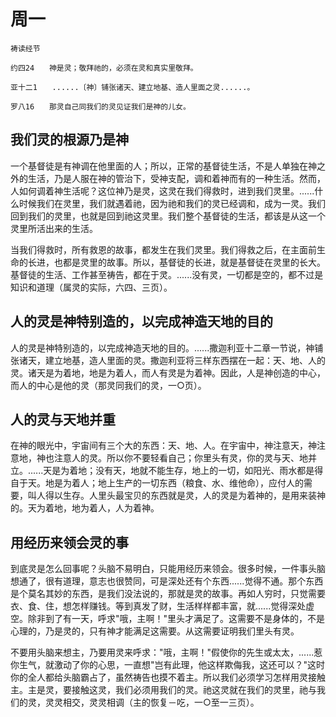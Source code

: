 # 周一


```
祷读经节

约四24　　神是灵；敬拜祂的，必须在灵和真实里敬拜。

亚十二1　　......〔神〕铺张诸天、建立地基、造人里面之灵......。

罗八16　　那灵自己同我们的灵见证我们是神的儿女。
```

## 我们灵的根源乃是神

一个基督徒是有神调在他里面的人；所以，正常的基督徒生活，不是人单独在神之外的生活，乃是人服在神的管治下，受神支配，调和着神而有的一种生活。然而，人如何调着神生活呢？这位神乃是灵，这灵在我们得救时，进到我们灵里。......什么时候我们在灵里，我们就遇着祂，因为祂和我们的灵已经调和，成为一灵。我们回到我们的灵里，也就是回到祂这灵里。我们整个基督徒的生活，都该是从这一个灵里所活出来的生活。

当我们得救时，所有救恩的故事，都发生在我们灵里。我们得救之后，在主面前生命的长进，也都是灵里的故事。所以，基督徒的长进，就是基督徒在灵里的长大。基督徒的生活、工作甚至祷告，都在于灵。......没有灵，一切都是空的，都不过是知识和道理（属灵的实际，六四、三页）。

## 人的灵是神特别造的，以完成神造天地的目的

人的灵是神特别造的，以完成神造天地的目的。......撒迦利亚十二章一节说，神铺张诸天，建立地基，造人里面的灵。撒迦利亚将三样东西摆在一起：天、地、人的灵。诸天是为着地，地是为着人，而人有灵是为着神。因此，人是神创造的中心，而人的中心是他的灵（那灵同我们的灵，一○页）。

## 人的灵与天地并重

在神的眼光中，宇宙间有三个大的东西：天、地、人。在宇宙中，神注意天，神注意地，神也注意人的灵。所以你不要轻看自己；你里头有灵，你的灵与天、地并立。......天是为着地；没有天，地就不能生存，地上的一切，如阳光、雨水都是得自于天。地是为着人；地上生产的一切东西（粮食、水、维他命），应付人的需要，叫人得以生存。人里头最宝贝的东西就是灵，人的灵是为着神的，是用来装神的。天为着地，地为着人，人为着神。

## 用经历来领会灵的事

到底灵是怎么回事呢？头脑不易明白，只能用经历来领会。很多时候，一件事头脑想通了，很有道理，意志也很赞同，可是深处还有个东西......觉得不通。那个东西是个莫名其妙的东西，是我们没法说的，那就是灵的故事。再如人穷时，只觉需要衣、食、住，想怎样赚钱。等到真发了财，生活样样都丰富，就......觉得深处虚空。除非到了有一天，呼求"哦，主啊！"里头才满足了。这需要不是身体的，不是心理的，乃是灵的，只有神才能满足这需要。从这需要证明我们里头有灵。

不要用头脑来想主，乃要用灵来呼求："哦，主啊！"假使你的先生或太太，......惹你生气，就激动了你的心思，一直想"岂有此理，他这样欺侮我，这还可以？"这时你的全人都给头脑霸占了，虽然祷告也摸不着主。所以我们必须学习怎样用灵接触主。主是灵，要接触这灵，我们必须用我们的灵。祂这灵就在我们的灵里，祂与我们的灵，灵灵相交，灵灵相调（主的恢复－吃，一○至一三页）。

